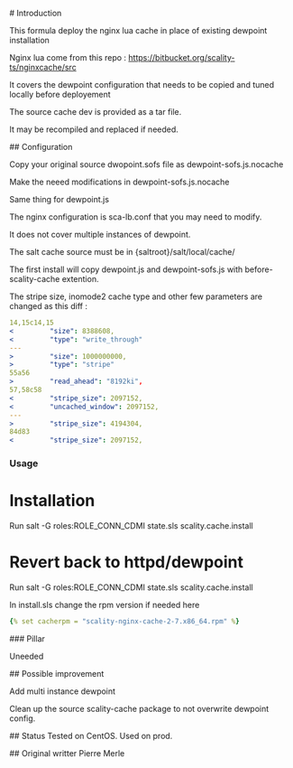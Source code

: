 # Introduction

This formula deploy the nginx lua cache in place of existing dewpoint installation

Nginx lua come from this repo : https://bitbucket.org/scality-ts/nginxcache/src

It covers the dewpoint configuration that needs to be copied and tuned locally before deployement

The source cache dev is provided as a tar file. 

It may be recompiled and replaced if needed.

## Configuration

Copy your original source dwopoint.sofs file as  dewpoint-sofs.js.nocache

Make the neeed modifications in dewpoint-sofs.js.nocache

Same thing for dewpoint.js

The nginx configuration is sca-lb.conf that you may need to modify.

It does not cover multiple instances of dewpoint.

The salt cache source must be in {saltroot}/salt/local/cache/

The first install will copy dewpoint.js and dewpoint-sofs.js with before-scality-cache extention.

The stripe  size, inomode2 cache type and other few parameters are changed as this diff :

```yaml
14,15c14,15
<         "size": 8388608, 
<         "type": "write_through"
---
>         "size": 1000000000, 
>         "type": "stripe"
55a56
>         "read_ahead": "8192ki", 
57,58c58
<         "stripe_size": 2097152, 
<         "uncached_window": 2097152,
---
>         "stripe_size": 4194304, 
84d83
<         "stripe_size": 2097152,
```


### Usage 

# Installation 
Run salt -G roles:ROLE_CONN_CDMI state.sls scality.cache.install 

# Revert back to httpd/dewpoint
Run salt -G roles:ROLE_CONN_CDMI state.sls scality.cache.install 

In install.sls change the rpm version if needed here  
```yaml
{% set cacherpm = "scality-nginx-cache-2-7.x86_64.rpm" %}

```
### Pillar 

Uneeded

## Possible improvement

Add multi instance dewpoint 

Clean up the source scality-cache package to not overwrite dewpoint config.

## Status 
Tested on CentOS. Used on prod.

## Original writter
Pierre Merle
